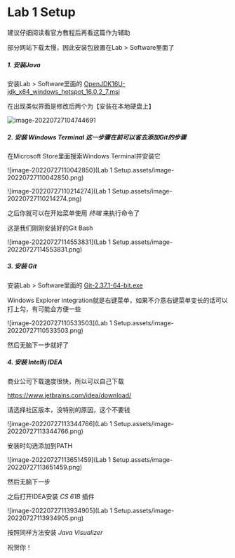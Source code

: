 # Lab 1 Setup

建议仔细阅读看官方教程后再看这篇作为辅助

部分网站下载太慢，因此安装包放置在Lab > Software里面了

##### 1. 安装Java

安装Lab > Software里面的 <u>OpenJDK16U-jdk_x64_windows_hotspot_16.0.2_7.msi</u>

在出现类似界面是修改后两个为【安装在本地硬盘上】

![image-20220727104744691](C:\Users\Administrator\Documents\CS_61B\image\image-20220727104744691.png)

##### 2. 安装 Windows Terminal 这一步骤在前可以省去添加Git的步骤

在Microsoft Store里面搜索Windows Terminal并安装它

![image-20220727110042850](Lab 1 Setup.assets/image-20220727110042850.png)

![image-20220727110214274](Lab 1 Setup.assets/image-20220727110214274.png)

之后你就可以在开始菜单使用 *终端*  来执行命令了

这是我们刚刚安装好的Git Bash

![image-20220727114553831](Lab 1 Setup.assets/image-20220727114553831.png)

##### 3. 安装 Git

安装Lab > Software里面的 <u>Git-2.37.1-64-bit.exe</u>

Windows Explorer integration就是右键菜单，如果不介意右键菜单变长的话可以打上勾，有可能会方便一些

 ![image-20220727110533503](Lab 1 Setup.assets/image-20220727110533503.png)

然后无脑下一步就好了

##### 4. 安装 Intellij IDEA

商业公司下载速度很快，所以可以自己下载

https://www.jetbrains.com/idea/download/

请选择社区版本，没特别的原因，这个不要钱

![image-20220727113344766](Lab 1 Setup.assets/image-20220727113344766.png)

安装时勾选添加到PATH

![image-20220727113651459](Lab 1 Setup.assets/image-20220727113651459.png)

然后无脑下一步

之后打开IDEA安装 *CS 61B* 插件

![image-20220727113934905](Lab 1 Setup.assets/image-20220727113934905.png)

按照同样方法安装 *Java Visualizer*

祝贺你！